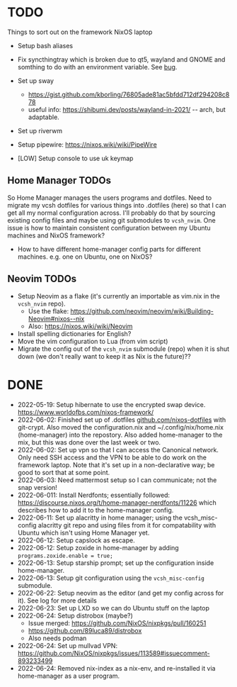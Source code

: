 # TODO

Things to sort out on the framework NixOS laptop

* Setup bash aliases
* Fix syncthingtray which is broken due to qt5, wayland and GNOME and somthing to do with an environment variable. See [bug](https://github.com/nix-community/home-manager/issues/2963).
* Set up sway
  - https://gist.github.com/kborling/76805ade81ac5bfdd712df294208c878
  - useful info: https://shibumi.dev/posts/wayland-in-2021/  -- arch, but adaptable.
* Set up riverwm
* Setup pipewire: https://nixos.wiki/wiki/PipeWire


* [LOW] Setup console to use uk keymap

## Home Manager TODOs

So Home Manager manages the users programs and dotfiles.  Need to migrate my vcsh dotfiles for various things into .dotfiles (here) so that I can get all my normal configuration across.  I'll probably do that by sourcing existing config files and maybe using git submodules to `vcsh_nvim`.  One issue is how to maintain consistent configuration between my Ubuntu machines and NixOS framework?

* How to have different home-manager config parts for different machines.  e.g. one on Ubuntu, one on NixOS?

## Neovim TODOs

* Setup Neovim as a flake (it's currently an importable as vim.nix in the `vcsh_nvim` repo).
  - Use the flake: https://github.com/neovim/neovim/wiki/Building-Neovim#nixos--nix
  - Also: https://nixos.wiki/wiki/Neovim
* Install spelling dictionaries for English?
* Move the vim configuration to Lua (from vim script)
* Migrate the config out of the `vcsh_nvim` submodule (repo) when it is shut down (we don't really want to keep it as Nix is the future)??


# DONE

* 2022-05-19: Setup hibernate to use the encrypted swap device. https://www.worldofbs.com/nixos-framework/
* 2022-06-02: Finished set up of .dotfiles [github.com/nixos-dotfiles](https://github.com/ajkavanagh/nixos-dotfiles) with git-crypt. Also moved the configuration.nix and ~/.config/nix/home.nix (home-manager) into the repostory.  Also added home-manager to the mix, but this was done over the last week or two.
* 2022-06-02: Set up vpn so that I can access the Canonical network.  Only need SSH access and the VPN to be able to do work on the framework laptop.  Note that it's set up in a non-declarative way; be good to sort that at some point.
* 2022-06-03: Need mattermost setup so I can communicate; not the snap version!
* 2022-06-011: Install Nerdfonts; essentially followed: https://discourse.nixos.org/t/home-manager-nerdfonts/11226 which describes how to add it to the home-manager config.
* 2022-06-11: Set up alacritty in home manager; using the vcsh_misc-config alacritty git repo and using files from it for compatability with Ubuntu which isn't using Home Manager yet.
* 2022-06-12: Setup capslock as escape.
* 2022-06-12: Setup zoxide in home-manager by adding `programs.zoxide.enable = true;`
* 2022-06-13: Setup starship prompt; set up the configuration inside home-manager.
* 2022-06-13: Setup git configuration using the `vcsh_misc-config` submodule.
* 2022-06-22: Setup neovim as the editor (and get my config across for it).  See log for more details
* 2022-06-23: Set up LXD so we can do Ubuntu stuff on the laptop
* 2022-06-24: Setup distrobox (maybe?)
  - Issue merged: https://github.com/NixOS/nixpkgs/pull/160251
  - https://github.com/89luca89/distrobox
  - Also needs podman
* 2022-06-24: Set up mullvad VPN: https://github.com/NixOS/nixpkgs/issues/113589#issuecomment-893233499
* 2022-06-24: Removed nix-index as a nix-env, and re-installed it via home-manager as a user program.
